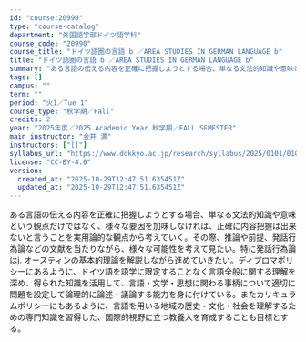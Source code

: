 ```yaml
---
id: "course:20990"
type: "course-catalog"
department: "外国語学部ドイツ語学科"
course_code: "20990"
course_title: "ドイツ語圏の言語 b ／AREA STUDIES IN GERMAN LANGUAGE b"
title: "ドイツ語圏の言語 b ／AREA STUDIES IN GERMAN LANGUAGE b"
summary: "ある言語の伝える内容を正確に把握しようとする場合、単なる文法的知識や意味という観点だけではなく、様々な要因を加味しなければ、正確に内容把握は出来ないと言うことを実用論的な観点から考えていく。その際、推論や前提、発話行為論などの文献を当たりな…"
tags: []
campus: ""
term: ""
period: "火1／Tue 1"
course_type: "秋学期／Fall"
credits: 2
year: "2025年度／2025 Academic Year 秋学期／FALL SEMESTER"
main_instructor: "金井 満"
instructors: ["[]"]
syllabus_url: "https://www.dokkyo.ac.jp/research/syllabus/2025/0101/0101_20990_ja_JP.html"
license: "CC-BY-4.0"
version:
  created_at: "2025-10-29T12:47:51.635451Z"
  updated_at: "2025-10-29T12:47:51.635451Z"
---
```

ある言語の伝える内容を正確に把握しようとする場合、単なる文法的知識や意味という観点だけではなく、様々な要因を加味しなければ、正確に内容把握は出来ないと言うことを実用論的な観点から考えていく。その際、推論や前提、発話行為論などの文献を当たりながら、様々な可能性を考えて見たい。特に発話行為論はj. オースティンの基本的理論を解説しながら進めていきたい。ディプロマポリシーにあるように、ドイツ語を語学に限定することなく言語全般に関する理解を深め、得られた知識を活用して、言語・文学・思想に関わる事柄について適切に問題を設定して論理的に論述・議論する能力を身に付けている。またカリキュラムポリシーにもあるように、言語を用いる地域の歴史・文化・社会を理解するための専門知識を習得した、国際的視野に立つ教養人を育成することも目標とする。
